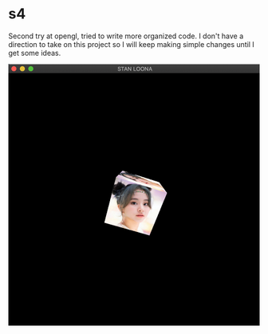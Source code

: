 # s4
Second try at opengl, tried to write more organized code. I don't have a direction to take on this project so I will keep making simple changes until I get some ideas.

![Screenshot](images/image.png)
